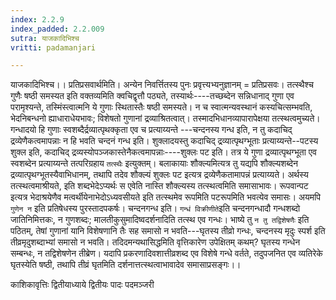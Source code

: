 ```yaml
---
index: 2.2.9
index_padded: 2.2.009
sutra: याजकादिभिश्च
vritti: padamanjari

---
```

याजकादिभिश्च।। प्रतिप्रसवार्थमिति। अन्येन निवर्त्तितस्य पुनः प्रवृत्त्यभ्यनुज्ञानम् = प्रतिप्रसवः। तत्स्थैश्च गुणैः षष्ठी समस्यत इति वक्तव्यमिति क्वचिद्वृत्तौ पठ्यते, तस्यार्थः----तच्छब्देन सन्निधानाद् गुणा एव परामृश्यन्ते, तस्मिंस्त्वात्मनि ये गुणाः स्थितास्तैः षष्ठी समस्यते। न च स्वात्मन्यवस्थानं कस्यचित्सम्भवति, भेदनिबन्धनो ह्याधाराधेयभावः; विशेषतो गुणानां द्रव्याश्रितत्वात्। तस्मादभिधानव्यापारापेक्षया तत्स्थत्वमुच्यते। गन्धादयो हि गुणाः स्वशब्दैर्द्रव्यात्पृथक्कृता एव च प्रत्याय्यन्ते ---चन्दनस्य गन्ध इति, न तु कदाचिद् द्रव्येणैकत्वमापन्नाः न हि भवति चन्दनं गन्ध इति। शुक्लादयस्तु कदाचिद् द्रव्यात्पृथग्भूताः प्रत्याय्यन्ते--पटस्य शुक्ल इति, कदाचिद् द्रव्यस्योपञ्जकास्तेनैकत्वमापन्नाः----शुक्लः पट इति। तत्र ये गुणा द्रव्यात्पृथग्भूता एव स्वशब्देन प्रत्याय्यन्ते तत्परिग्रहाय `तत्स्थैः` इत्युक्तम्। बलाकायाः शौक्ल्यमित्यत्र तु यद्यपि शौक्ल्यशब्देन द्रव्यात्पृथग्भूतस्यैवाभिधानम्, तथापि तदेव शौक्ल्यं शुक्लः पट इत्यत्र द्रव्येणैकतामापन्नं प्रत्याय्यते। अर्थस्य तत्स्थत्वमाश्रीयते, इति शब्दभेदेऽप्यर्थः स एवेति नास्ति शौक्ल्यस्य तत्स्थत्वमिति समासाभावः। रूपवान्पट इत्यत्र भेदाश्रयेणैव मत्वर्थीयेनाभेदोऽध्यवसीयते इति तत्स्थमेव रूपमिति पटरूपमिति भवत्येव समासः। अयमपि `गुणेन न` इति प्रतिषेधस्य पुरस्तादपकर्षः। चन्दनगन्ध इति। `गन्धं विक्रीणीते`इति चन्दनगन्धादौ गन्धशब्दो जातिनिमित्तकः, न गुणशब्दः; मालतीकुसुमादिष्वदर्शनादिति तत्स्थ एव गन्धः। भाष्ये तु `न तु तद्विशेषणैः` इति पठितम्, तेषां गुणानां यानि विशेषणानि तैः सह समासो न भवति---घृतस्य तीव्रो गन्धः, चन्दनस्य मृदुः स्पर्श इति तीव्रमृदुशब्दाभ्यां समासो न भवति। तदिदमन्यथासिद्धमिति वृत्तिकारेण उपेक्षितम् कथम्? घृतस्य गन्धेन सम्बन्धः, न तद्विशेषणेन तीब्रेण। यदापि प्रकरणादिवशात्तीव्रशब्द एव विशेषे गन्धे वर्तते, तदुपजनित एव व्यतिरेके घृतस्येति षष्ठी, तथापि तीव्रं घृतमिति दर्शनात्तत्स्थत्वाभावादेव समासाप्रसङ्गः।।

काशिकावृत्तिः
द्वितीयाध्याये द्वितीयः पादः पदमञ्जरी